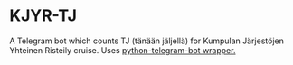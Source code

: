 # KJYR-TJ
A Telegram bot which counts TJ (tänään jäljellä) for Kumpulan Järjestöjen Yhteinen Risteily cruise. Uses [python-telegram-bot wrapper.](https://python-telegram-bot.org/)
